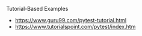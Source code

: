 Tutorial-Based Examples
- https://www.guru99.com/pytest-tutorial.html
- https://www.tutorialspoint.com/pytest/index.htm